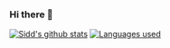 ### Hi there 👋

[![Sidd's github stats](https://github-readme-stats.vercel.app/api?username=cybersiddhu&show_icons=true&theme=nord)](https://github.com/cybersiddhu/github-readme-stats)
[![Languages used](https://github-readme-stats.anuraghazra1.vercel.app/api/top-langs/?username=cybersiddhu&layout=compact&theme=nord)](https://github.com/cybersiddhu/github-readme-stats)
